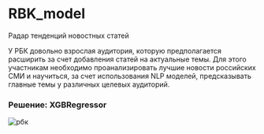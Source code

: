 # RBK_model

Радар тенденций новостных статей

У РБК довольно взрослая аудитория, которую предполагается расширить за счет добавления статей на актуальные темы. Для этого участникам необходимо проанализировать лучшие новости российских СМИ и научиться, за счет использования NLP моделей, предсказывать главные темы у различных целевых аудиторий.

### Решение: XGBRegressor


![рбк](https://user-images.githubusercontent.com/61515881/209782402-f1d1a6b2-fbd2-40f3-aed1-02e9ae4918ea.png)
